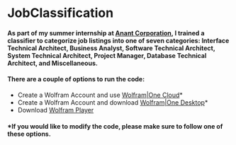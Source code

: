 # JobClassification
#### As part of my summer internship at [Anant Corporation](https://anant.us/), I trained a classifier to categorize job listings into one of seven categories: Interface Technical Architect, Business Analyst, Software Technical Architect, System Technical Architect, Project Manager, Database Technical Architect, and Miscellaneous.
#### There are a couple of options to run the code:
* Create a Wolfram Account and use [Wolfram|One Cloud](https://www.wolframcloud.com/)* 
* Create a Wolfram Account and download [Wolfram|One Desktop](https://www.wolfram.com/desktop/)*
* Download [Wolfram Player](https://www.wolfram.com/player/)
#### *If you would like to modify the code, please make sure to follow one of these options.
